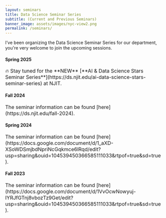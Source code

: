 ```yaml
---
layout: seminars
title: Data Science Seminar Series
subtitle: (Current and Previous Seminars)
banner_image: assets/images/nyc-view2.png
permalink: /seminars/
---
```

I’ve been organizing the Data Science Seminar Series for our department, you're very welcome to join the upcoming sessions.
<!-- Content here would show up above your list of events -->
<h4><b>Spring 2025</b></h4>
<span style="font-size: medium;">🔥 Stay tuned for the **NEW** [**AI & Data Science Stars Seminar Series**](https://ds.njit.edu/ai-data-science-stars-seminar-series) at NJIT.</span>

<h4><b>Fall 2024</b></h4>
<span style="font-size: medium;">The seminar information can be found [here](https://ds.njit.edu/fall-2024).</span>

<h4><b>Spring 2024</b></h4>
<span style="font-size: medium;">The seminar information can be found [here](https://docs.google.com/document/d/1_aXD-XSoWDSmjbdNpriNcGqkmce6lRqd/edit?usp=sharing&ouid=104539450366585111033&rtpof=true&sd=true).</span>

<h4><b>Fall 2023</b></h4>
<span style="font-size: medium;">The seminar information can be found [here](https://docs.google.com/document/d/1VvOcwNowyuj-IYRJfGTnj8vbozTz9Get/edit?usp=sharing&ouid=104539450366585111033&rtpof=true&sd=true).</span>


